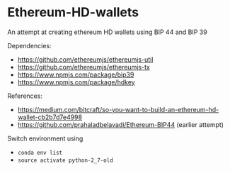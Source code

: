# Ethereum-HD-wallets
An attempt at creating ethereum HD wallets using BIP 44 and BIP 39

Dependencies:
- https://github.com/ethereumjs/ethereumjs-util
- https://github.com/ethereumjs/ethereumjs-tx
- https://www.npmjs.com/package/bip39
- https://www.npmjs.com/package/hdkey


References:
- https://medium.com/bitcraft/so-you-want-to-build-an-ethereum-hd-wallet-cb2b7d7e4998
- https://github.com/prahaladbelavadi/Ethereum-BIP44 (earlier attempt)

Switch environment using
- `conda env list`
- `source activate python-2_7-old`
